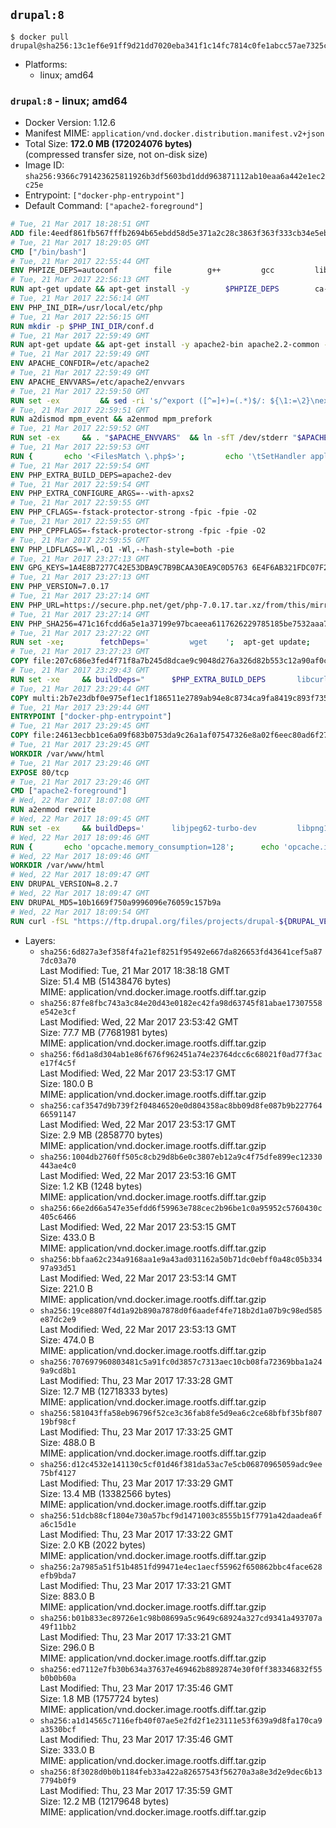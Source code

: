 ## `drupal:8`

```console
$ docker pull drupal@sha256:13c1ef6e91ff9d21dd7020eba341f1c14fc7814c0fe1abcc57ae7325ca41cf97
```

-	Platforms:
	-	linux; amd64

### `drupal:8` - linux; amd64

-	Docker Version: 1.12.6
-	Manifest MIME: `application/vnd.docker.distribution.manifest.v2+json`
-	Total Size: **172.0 MB (172024076 bytes)**  
	(compressed transfer size, not on-disk size)
-	Image ID: `sha256:9366c791423625811926b3df5603bd1ddd963871112ab10eaa6a442e1ec2c25e`
-	Entrypoint: `["docker-php-entrypoint"]`
-	Default Command: `["apache2-foreground"]`

```dockerfile
# Tue, 21 Mar 2017 18:28:51 GMT
ADD file:4eedf861fb567fffb2694b65ebdd58d5e371a2c28c3863f363f333cb34e5eb7b in / 
# Tue, 21 Mar 2017 18:29:05 GMT
CMD ["/bin/bash"]
# Tue, 21 Mar 2017 22:55:44 GMT
ENV PHPIZE_DEPS=autoconf 		file 		g++ 		gcc 		libc-dev 		make 		pkg-config 		re2c
# Tue, 21 Mar 2017 22:56:13 GMT
RUN apt-get update && apt-get install -y 		$PHPIZE_DEPS 		ca-certificates 		curl 		libedit2 		libsqlite3-0 		libxml2 		xz-utils 	--no-install-recommends && rm -r /var/lib/apt/lists/*
# Tue, 21 Mar 2017 22:56:14 GMT
ENV PHP_INI_DIR=/usr/local/etc/php
# Tue, 21 Mar 2017 22:56:15 GMT
RUN mkdir -p $PHP_INI_DIR/conf.d
# Tue, 21 Mar 2017 22:59:49 GMT
RUN apt-get update && apt-get install -y apache2-bin apache2.2-common --no-install-recommends && rm -rf /var/lib/apt/lists/*
# Tue, 21 Mar 2017 22:59:49 GMT
ENV APACHE_CONFDIR=/etc/apache2
# Tue, 21 Mar 2017 22:59:49 GMT
ENV APACHE_ENVVARS=/etc/apache2/envvars
# Tue, 21 Mar 2017 22:59:50 GMT
RUN set -ex 		&& sed -ri 's/^export ([^=]+)=(.*)$/: ${\1:=\2}\nexport \1/' "$APACHE_ENVVARS" 		&& . "$APACHE_ENVVARS" 	&& for dir in 		"$APACHE_LOCK_DIR" 		"$APACHE_RUN_DIR" 		"$APACHE_LOG_DIR" 		/var/www/html 	; do 		rm -rvf "$dir" 		&& mkdir -p "$dir" 		&& chown -R "$APACHE_RUN_USER:$APACHE_RUN_GROUP" "$dir"; 	done
# Tue, 21 Mar 2017 22:59:51 GMT
RUN a2dismod mpm_event && a2enmod mpm_prefork
# Tue, 21 Mar 2017 22:59:52 GMT
RUN set -ex 	&& . "$APACHE_ENVVARS" 	&& ln -sfT /dev/stderr "$APACHE_LOG_DIR/error.log" 	&& ln -sfT /dev/stdout "$APACHE_LOG_DIR/access.log" 	&& ln -sfT /dev/stdout "$APACHE_LOG_DIR/other_vhosts_access.log"
# Tue, 21 Mar 2017 22:59:53 GMT
RUN { 		echo '<FilesMatch \.php$>'; 		echo '\tSetHandler application/x-httpd-php'; 		echo '</FilesMatch>'; 		echo; 		echo 'DirectoryIndex disabled'; 		echo 'DirectoryIndex index.php index.html'; 		echo; 		echo '<Directory /var/www/>'; 		echo '\tOptions -Indexes'; 		echo '\tAllowOverride All'; 		echo '</Directory>'; 	} | tee "$APACHE_CONFDIR/conf-available/docker-php.conf" 	&& a2enconf docker-php
# Tue, 21 Mar 2017 22:59:54 GMT
ENV PHP_EXTRA_BUILD_DEPS=apache2-dev
# Tue, 21 Mar 2017 22:59:54 GMT
ENV PHP_EXTRA_CONFIGURE_ARGS=--with-apxs2
# Tue, 21 Mar 2017 22:59:55 GMT
ENV PHP_CFLAGS=-fstack-protector-strong -fpic -fpie -O2
# Tue, 21 Mar 2017 22:59:55 GMT
ENV PHP_CPPFLAGS=-fstack-protector-strong -fpic -fpie -O2
# Tue, 21 Mar 2017 22:59:55 GMT
ENV PHP_LDFLAGS=-Wl,-O1 -Wl,--hash-style=both -pie
# Tue, 21 Mar 2017 23:27:13 GMT
ENV GPG_KEYS=1A4E8B7277C42E53DBA9C7B9BCAA30EA9C0D5763 6E4F6AB321FDC07F2C332E3AC2BF0BC433CFC8B3
# Tue, 21 Mar 2017 23:27:13 GMT
ENV PHP_VERSION=7.0.17
# Tue, 21 Mar 2017 23:27:14 GMT
ENV PHP_URL=https://secure.php.net/get/php-7.0.17.tar.xz/from/this/mirror PHP_ASC_URL=https://secure.php.net/get/php-7.0.17.tar.xz.asc/from/this/mirror
# Tue, 21 Mar 2017 23:27:14 GMT
ENV PHP_SHA256=471c16fcdd6a5e1a37199e97bcaeea6117626229785185be7532aaa7c6ee04be PHP_MD5=549df69a7a3c79d49fcafe2097579d9e
# Tue, 21 Mar 2017 23:27:22 GMT
RUN set -xe; 		fetchDeps=' 		wget 	'; 	apt-get update; 	apt-get install -y --no-install-recommends $fetchDeps; 	rm -rf /var/lib/apt/lists/*; 		mkdir -p /usr/src; 	cd /usr/src; 		wget -O php.tar.xz "$PHP_URL"; 		if [ -n "$PHP_SHA256" ]; then 		echo "$PHP_SHA256 *php.tar.xz" | sha256sum -c -; 	fi; 	if [ -n "$PHP_MD5" ]; then 		echo "$PHP_MD5 *php.tar.xz" | md5sum -c -; 	fi; 		if [ -n "$PHP_ASC_URL" ]; then 		wget -O php.tar.xz.asc "$PHP_ASC_URL"; 		export GNUPGHOME="$(mktemp -d)"; 		for key in $GPG_KEYS; do 			gpg --keyserver ha.pool.sks-keyservers.net --recv-keys "$key"; 		done; 		gpg --batch --verify php.tar.xz.asc php.tar.xz; 		rm -r "$GNUPGHOME"; 	fi; 		apt-get purge -y --auto-remove $fetchDeps
# Tue, 21 Mar 2017 23:27:23 GMT
COPY file:207c686e3fed4f71f8a7b245d8dcae9c9048d276a326d82b553c12a90af0c0ca in /usr/local/bin/ 
# Tue, 21 Mar 2017 23:29:43 GMT
RUN set -xe 	&& buildDeps=" 		$PHP_EXTRA_BUILD_DEPS 		libcurl4-openssl-dev 		libedit-dev 		libsqlite3-dev 		libssl-dev 		libxml2-dev 	" 	&& apt-get update && apt-get install -y $buildDeps --no-install-recommends && rm -rf /var/lib/apt/lists/* 		&& export CFLAGS="$PHP_CFLAGS" 		CPPFLAGS="$PHP_CPPFLAGS" 		LDFLAGS="$PHP_LDFLAGS" 	&& docker-php-source extract 	&& cd /usr/src/php 	&& ./configure 		--with-config-file-path="$PHP_INI_DIR" 		--with-config-file-scan-dir="$PHP_INI_DIR/conf.d" 				--disable-cgi 				--enable-ftp 		--enable-mbstring 		--enable-mysqlnd 				--with-curl 		--with-libedit 		--with-openssl 		--with-zlib 				$PHP_EXTRA_CONFIGURE_ARGS 	&& make -j "$(nproc)" 	&& make install 	&& { find /usr/local/bin /usr/local/sbin -type f -executable -exec strip --strip-all '{}' + || true; } 	&& make clean 	&& docker-php-source delete 		&& apt-get purge -y --auto-remove -o APT::AutoRemove::RecommendsImportant=false $buildDeps
# Tue, 21 Mar 2017 23:29:44 GMT
COPY multi:2b7e23dbf0e975ef1ec1f186511e2789ab94e8c8734ca9fa8419c893f7357d6c in /usr/local/bin/ 
# Tue, 21 Mar 2017 23:29:44 GMT
ENTRYPOINT ["docker-php-entrypoint"]
# Tue, 21 Mar 2017 23:29:45 GMT
COPY file:24613ecbb1ce6a09f683b0753da9c26a1af07547326e8a02f6eec80ad6f2774a in /usr/local/bin/ 
# Tue, 21 Mar 2017 23:29:45 GMT
WORKDIR /var/www/html
# Tue, 21 Mar 2017 23:29:46 GMT
EXPOSE 80/tcp
# Tue, 21 Mar 2017 23:29:46 GMT
CMD ["apache2-foreground"]
# Wed, 22 Mar 2017 18:07:08 GMT
RUN a2enmod rewrite
# Wed, 22 Mar 2017 18:09:45 GMT
RUN set -ex 	&& buildDeps=' 		libjpeg62-turbo-dev 		libpng12-dev 		libpq-dev 	' 	&& apt-get update && apt-get install -y --no-install-recommends $buildDeps && rm -rf /var/lib/apt/lists/* 	&& docker-php-ext-configure gd 		--with-jpeg-dir=/usr 		--with-png-dir=/usr 	&& docker-php-ext-install -j "$(nproc)" gd mbstring opcache pdo pdo_mysql pdo_pgsql zip 	&& apt-mark manual 		libjpeg62-turbo 		libpq5 	&& apt-get purge -y --auto-remove $buildDeps
# Wed, 22 Mar 2017 18:09:46 GMT
RUN { 		echo 'opcache.memory_consumption=128'; 		echo 'opcache.interned_strings_buffer=8'; 		echo 'opcache.max_accelerated_files=4000'; 		echo 'opcache.revalidate_freq=60'; 		echo 'opcache.fast_shutdown=1'; 		echo 'opcache.enable_cli=1'; 	} > /usr/local/etc/php/conf.d/opcache-recommended.ini
# Wed, 22 Mar 2017 18:09:46 GMT
WORKDIR /var/www/html
# Wed, 22 Mar 2017 18:09:47 GMT
ENV DRUPAL_VERSION=8.2.7
# Wed, 22 Mar 2017 18:09:47 GMT
ENV DRUPAL_MD5=10b1669f750a9996096e76059c157b9a
# Wed, 22 Mar 2017 18:09:54 GMT
RUN curl -fSL "https://ftp.drupal.org/files/projects/drupal-${DRUPAL_VERSION}.tar.gz" -o drupal.tar.gz 	&& echo "${DRUPAL_MD5} *drupal.tar.gz" | md5sum -c - 	&& tar -xz --strip-components=1 -f drupal.tar.gz 	&& rm drupal.tar.gz 	&& chown -R www-data:www-data sites modules themes
```

-	Layers:
	-	`sha256:6d827a3ef358f4fa21ef8251f95492e667da826653fd43641cef5a877dc03a70`  
		Last Modified: Tue, 21 Mar 2017 18:38:18 GMT  
		Size: 51.4 MB (51438476 bytes)  
		MIME: application/vnd.docker.image.rootfs.diff.tar.gzip
	-	`sha256:87fe8fbc743a3c84e20d43e0182ec42fa98d63745f81abae17307558e542e3cf`  
		Last Modified: Wed, 22 Mar 2017 23:53:42 GMT  
		Size: 77.7 MB (77681981 bytes)  
		MIME: application/vnd.docker.image.rootfs.diff.tar.gzip
	-	`sha256:f6d1a8d304ab1e86f676f962451a74e23764dcc6c68021f0ad77f3ace17f4c5f`  
		Last Modified: Wed, 22 Mar 2017 23:53:17 GMT  
		Size: 180.0 B  
		MIME: application/vnd.docker.image.rootfs.diff.tar.gzip
	-	`sha256:caf3547d9b739f2f04846520e0d804358ac8bb09d8fe087b9b22776466591147`  
		Last Modified: Wed, 22 Mar 2017 23:53:17 GMT  
		Size: 2.9 MB (2858770 bytes)  
		MIME: application/vnd.docker.image.rootfs.diff.tar.gzip
	-	`sha256:1004db2760ff505c8cb29d8b6e0c3807eb12a9c4f75dfe899ec12330443ae4c0`  
		Last Modified: Wed, 22 Mar 2017 23:53:16 GMT  
		Size: 1.2 KB (1248 bytes)  
		MIME: application/vnd.docker.image.rootfs.diff.tar.gzip
	-	`sha256:66e2d66a547e35efdd6f59963e788cec2b96be1c0a95952c5760430c405c6466`  
		Last Modified: Wed, 22 Mar 2017 23:53:15 GMT  
		Size: 433.0 B  
		MIME: application/vnd.docker.image.rootfs.diff.tar.gzip
	-	`sha256:bbfaa62c234a9168aa1e9a43ad031162a50b71dc0ebff0a48c05b33497a93d51`  
		Last Modified: Wed, 22 Mar 2017 23:53:14 GMT  
		Size: 221.0 B  
		MIME: application/vnd.docker.image.rootfs.diff.tar.gzip
	-	`sha256:19ce8807f4d1a92b890a7878d0f6aadef4fe718b2d1a07b9c98ed585e87dc2e9`  
		Last Modified: Wed, 22 Mar 2017 23:53:13 GMT  
		Size: 474.0 B  
		MIME: application/vnd.docker.image.rootfs.diff.tar.gzip
	-	`sha256:707697960803481c5a91fc0d3857c7313aec10cb08fa72369bba1a249a9cd8b1`  
		Last Modified: Thu, 23 Mar 2017 17:33:28 GMT  
		Size: 12.7 MB (12718333 bytes)  
		MIME: application/vnd.docker.image.rootfs.diff.tar.gzip
	-	`sha256:581043ffa58eb96796f52ce3c36fab8fe5d9ea6c2ce68bfbf35bf80719bf98cf`  
		Last Modified: Thu, 23 Mar 2017 17:33:25 GMT  
		Size: 488.0 B  
		MIME: application/vnd.docker.image.rootfs.diff.tar.gzip
	-	`sha256:d12c4532e141130c5cf01d46f381da53ac7e5cb06870965059adc9ee75bf4127`  
		Last Modified: Thu, 23 Mar 2017 17:33:29 GMT  
		Size: 13.4 MB (13382566 bytes)  
		MIME: application/vnd.docker.image.rootfs.diff.tar.gzip
	-	`sha256:51dcb88cf1804e730a57bcf9d1471003c8555b15f7791a42daadea6fa6c15d1e`  
		Last Modified: Thu, 23 Mar 2017 17:33:22 GMT  
		Size: 2.0 KB (2022 bytes)  
		MIME: application/vnd.docker.image.rootfs.diff.tar.gzip
	-	`sha256:2a7985a51f51b4851fd99471e4ec1aecf55962f650862bbc4face628efb9bda7`  
		Last Modified: Thu, 23 Mar 2017 17:33:21 GMT  
		Size: 883.0 B  
		MIME: application/vnd.docker.image.rootfs.diff.tar.gzip
	-	`sha256:b01b833ec89726e1c98b08699a5c9649c68924a327cd9341a493707a49f11bb2`  
		Last Modified: Thu, 23 Mar 2017 17:33:21 GMT  
		Size: 296.0 B  
		MIME: application/vnd.docker.image.rootfs.diff.tar.gzip
	-	`sha256:ed7112e7fb30b634a37637e469462b8892874e30f0ff383346832f55b0b0b60a`  
		Last Modified: Thu, 23 Mar 2017 17:35:46 GMT  
		Size: 1.8 MB (1757724 bytes)  
		MIME: application/vnd.docker.image.rootfs.diff.tar.gzip
	-	`sha256:a1d14565c7116efb40f07ae5e2fd2f1e23111e53f639a9d8fa170ca9a3530bcf`  
		Last Modified: Thu, 23 Mar 2017 17:35:46 GMT  
		Size: 333.0 B  
		MIME: application/vnd.docker.image.rootfs.diff.tar.gzip
	-	`sha256:8f3028d0b0b1184feb33a422a82657543f56270a3a8e3d2e9dec6b137794b0f9`  
		Last Modified: Thu, 23 Mar 2017 17:35:59 GMT  
		Size: 12.2 MB (12179648 bytes)  
		MIME: application/vnd.docker.image.rootfs.diff.tar.gzip
